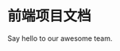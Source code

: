 # 前端项目文档

Say hello to our awesome team.

<VPTeamMembers size="small" :members="members" />

<script setup>
import { VPTeamMembers } from 'vitepress/theme';

const members = [
  {
    avatar: 'https://www.github.com/yyx990803.png',
    name: 'Evan You',
    title: 'Creator',
    links: [
      { icon: 'github', link: 'https://github.com/yyx990803' },
      { icon: 'twitter', link: 'https://twitter.com/youyuxi' }
    ]
  },
]
</script>
